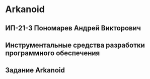# Arkanoid

## ИП-21-3 Пономарев Андрей Викторович
## Инструментальные средства разработки программного обеспечения
## Задание Arkanoid
